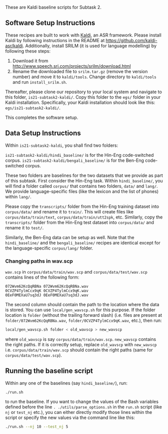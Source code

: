 These are Kaldi baseline scripts for Subtask 2.

## Software Setup Instructions
These recipes are built to work with [Kaldi](https://github.com/kaldi-asr/kaldi), an ASR framework. Please install Kaldi by following instructions in the README at https://github.com/kaldi-asr/kaldi. Additionally, install SRILM (it is used for language modelling) by following these steps:
1. Download it from http://www.speech.sri.com/projects/srilm/download.html
2. Rename the downloaded file to `srilm.tar.gz` (remove the version number) and move it to `kaldi/tools`. Change directory to `kaldi/tools` and run `install_srilm.sh`.

Thereafter, please clone our repository to your local system and navigate to this folder, `is21-subtask2-kaldi/`. Copy this folder to the `egs/` folder in your Kaldi installation. Specifically, your Kaldi installation should look like this: `egs/is21-subtask2-kaldi/`.

This completes the software setup.

## Data Setup Instructions

Within `is21-subtask2-kaldi`, you shall find two folders:

`is21-subtask2-kaldi/hindi_baseline/` is for the Hin-Eng code-switched corpus.
`is21-subtask2-kaldi/bengali_baseline/` is for the Ben-Eng code-switched corpus.

These two folders are baselines for the two datasets that we provide as part of this subtask. First consider the Hin-Eng task. Within `hindi_baseline/`, you will find a folder called `corpus/` that contains two folders, `data/` and `lang/`. We provide language-specific files (like the lexicon and the list of phones) within `lang/`. 

Please copy the `transcripts/` folder from the Hin-Eng training dataset into `corpus/data/` and rename it to `train/`. This will create files like `corpus/data/train/text`, `corpus/data/train/utt2spk`, etc. Similarly, copy the `transcripts/` folder from the Hin-Eng test dataset into `corpus/data/` and rename it to `test/`.

Similarly, the Ben-Eng data can be setup as well. Note that the `hindi_baseline/` and the `bengali_baseline/` recipes are identical except for the language-specific `corpus/lang/` folder.

### Changing paths in wav.scp
`wav.scp` in `corpus/data/train/wav.scp` and `corpus/data/test/wav.scp` contains lines of the following form:
```
072Wvm62KcQqRBNa 072Wvm62KcQqRBNa.wav
0CVZP4TylmCcx9qK 0CVZP4TylmCcx9qK.wav
0EeF0MEXaU7sq3dJ 0EeF0MEXaU7sq3dJ.wav
```
The second column should contain the path to the location where the data is stored. You can use `local/gen_wavscp.sh` for this purpose. If the folder location is `folder` (without the trailing forward slash) (i.e. files are present at `folder/072Wvm62KcQqRBNa.wav`, `folder/0CVZP4TylmCcx9qK.wav`, etc.), then run:

```bash
local/gen_wavscp.sh folder < old_wavscp > new_wavscp
```
where `old_wavscp` is say `corpus/data/train/wav.scp`. `new_wavscp` contains the right paths. If it is correctly setup, replace `old_wavscp` with `new_wavscp` i.e. `corpus/data/train/wav.scp` should contain the right paths (same for `corpus/data/test/wav.scp`). 
## Running the baseline script
Within any one of the baselines (say `hindi_baseline/`), run:
```bash
./run.sh
```
to run the baseline. If you want to change the values of the Bash variables defined before the line `. ./utils/parse_options.sh` in the `run.sh` script (like `nj` or `test_nj` etc.), you can either directly modify those lines within the script or specify the new values via the command line like this:
```bash
./run.sh --nj 10 --test_nj 5
```

